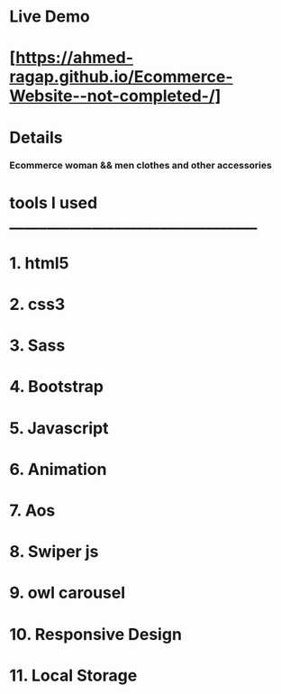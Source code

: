 

# Live Demo

# [https://ahmed-ragap.github.io/Ecommerce-Website--not-completed-/]


# __Details__

### Ecommerce woman && men clothes and other accessories 


# tools I used  _________________________________

# 1. html5
# 2. css3
# 3. Sass
# 4. Bootstrap
# 5. Javascript
# 6. Animation  
# 7. Aos
# 8. Swiper js 
# 9. owl carousel
# 10. Responsive Design
# 11. Local Storage
     
  


